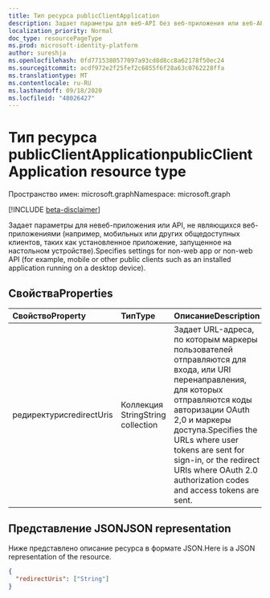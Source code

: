 ```yaml
---
title: Тип ресурса publicClientApplication
description: Задает параметры для веб-API без веб-приложения или веб-API. (например, мобильный или другой общедоступный клиент, например, установленное приложение, запущенное на настольном устройстве)
localization_priority: Normal
doc_type: resourcePageType
ms.prod: microsoft-identity-platform
author: sureshja
ms.openlocfilehash: 0fd7715380577097a93cd8d8cc8a62178f50ec24
ms.sourcegitcommit: acdf972e2f25fef2c6855f6f28a63c0762228ffa
ms.translationtype: MT
ms.contentlocale: ru-RU
ms.lasthandoff: 09/18/2020
ms.locfileid: "48026427"
---
```

# <a name="publicclientapplication-resource-type"></a><span data-ttu-id="46cfb-104">Тип ресурса publicClientApplication</span><span class="sxs-lookup"><span data-stu-id="46cfb-104">publicClientApplication resource type</span></span>

<span data-ttu-id="46cfb-105">Пространство имен: microsoft.graph</span><span class="sxs-lookup"><span data-stu-id="46cfb-105">Namespace: microsoft.graph</span></span>

[!INCLUDE [beta-disclaimer](../../includes/beta-disclaimer.md)]

<span data-ttu-id="46cfb-106">Задает параметры для невеб-приложения или API, не являющихся веб-приложениями (например, мобильных или других общедоступных клиентов, таких как установленное приложение, запущенное на настольном устройстве).</span><span class="sxs-lookup"><span data-stu-id="46cfb-106">Specifies settings for non-web app or non-web API (for example, mobile or other public clients such as an installed application running on a desktop device).</span></span>

## <a name="properties"></a><span data-ttu-id="46cfb-107">Свойства</span><span class="sxs-lookup"><span data-stu-id="46cfb-107">Properties</span></span>

| <span data-ttu-id="46cfb-108">Свойство</span><span class="sxs-lookup"><span data-stu-id="46cfb-108">Property</span></span> | <span data-ttu-id="46cfb-109">Тип</span><span class="sxs-lookup"><span data-stu-id="46cfb-109">Type</span></span> | <span data-ttu-id="46cfb-110">Описание</span><span class="sxs-lookup"><span data-stu-id="46cfb-110">Description</span></span> |
|:---------------|:--------|:----------|
|<span data-ttu-id="46cfb-111">редиректурис</span><span class="sxs-lookup"><span data-stu-id="46cfb-111">redirectUris</span></span>|<span data-ttu-id="46cfb-112">Коллекция String</span><span class="sxs-lookup"><span data-stu-id="46cfb-112">String collection</span></span>| <span data-ttu-id="46cfb-113">Задает URL-адреса, по которым маркеры пользователей отправляются для входа, или URI перенаправления, для которых отправляются коды авторизации OAuth 2,0 и маркеры доступа.</span><span class="sxs-lookup"><span data-stu-id="46cfb-113">Specifies the URLs where user tokens are sent for sign-in, or the redirect URIs where OAuth 2.0 authorization codes and access tokens are sent.</span></span> |

## <a name="json-representation"></a><span data-ttu-id="46cfb-114">Представление JSON</span><span class="sxs-lookup"><span data-stu-id="46cfb-114">JSON representation</span></span>
<span data-ttu-id="46cfb-115">Ниже представлено описание ресурса в формате JSON.</span><span class="sxs-lookup"><span data-stu-id="46cfb-115">Here is a JSON representation of the resource.</span></span>

<!-- {
  "blockType": "resource",
  "optionalProperties": [

  ],
  "@odata.type": "microsoft.graph.publicClientApplication"
}-->

```json
{
  "redirectUris": ["String"]
}

```


<!-- uuid: 8fcb5dbc-d5aa-4681-8e31-b001d5168d79
2015-10-25 14:57:30 UTC -->
<!--
{
  "type": "#page.annotation",
  "description": "installedClient resource",
  "keywords": "",
  "section": "documentation",
  "tocPath": "",
  "suppressions": []
}
-->


